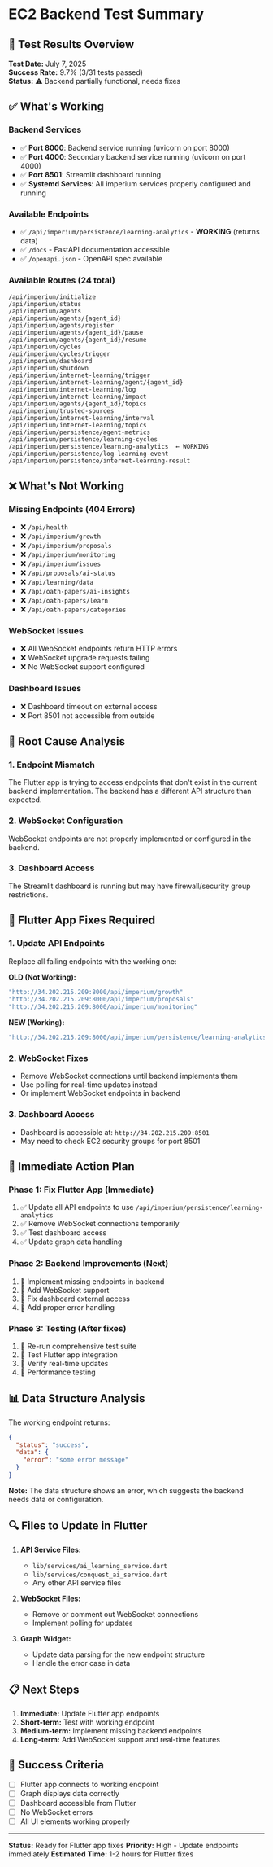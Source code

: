 # EC2 Backend Test Summary

## 🚀 Test Results Overview

**Test Date:** July 7, 2025  
**Success Rate:** 9.7% (3/31 tests passed)  
**Status:** ⚠️ Backend partially functional, needs fixes

## ✅ What's Working

### Backend Services
- ✅ **Port 8000**: Backend service running (uvicorn on port 8000)
- ✅ **Port 4000**: Secondary backend service running (uvicorn on port 4000)  
- ✅ **Port 8501**: Streamlit dashboard running
- ✅ **Systemd Services**: All imperium services properly configured and running

### Available Endpoints
- ✅ `/api/imperium/persistence/learning-analytics` - **WORKING** (returns data)
- ✅ `/docs` - FastAPI documentation accessible
- ✅ `/openapi.json` - OpenAPI spec available

### Available Routes (24 total)
```
/api/imperium/initialize
/api/imperium/status  
/api/imperium/agents
/api/imperium/agents/{agent_id}
/api/imperium/agents/register
/api/imperium/agents/{agent_id}/pause
/api/imperium/agents/{agent_id}/resume
/api/imperium/cycles
/api/imperium/cycles/trigger
/api/imperium/dashboard
/api/imperium/shutdown
/api/imperium/internet-learning/trigger
/api/imperium/internet-learning/agent/{agent_id}
/api/imperium/internet-learning/log
/api/imperium/internet-learning/impact
/api/imperium/agents/{agent_id}/topics
/api/imperium/trusted-sources
/api/imperium/internet-learning/interval
/api/imperium/internet-learning/topics
/api/imperium/persistence/agent-metrics
/api/imperium/persistence/learning-cycles
/api/imperium/persistence/learning-analytics  ← WORKING
/api/imperium/persistence/log-learning-event
/api/imperium/persistence/internet-learning-result
```

## ❌ What's Not Working

### Missing Endpoints (404 Errors)
- ❌ `/api/health`
- ❌ `/api/imperium/growth` 
- ❌ `/api/imperium/proposals`
- ❌ `/api/imperium/monitoring`
- ❌ `/api/imperium/issues`
- ❌ `/api/proposals/ai-status`
- ❌ `/api/learning/data`
- ❌ `/api/oath-papers/ai-insights`
- ❌ `/api/oath-papers/learn`
- ❌ `/api/oath-papers/categories`

### WebSocket Issues
- ❌ All WebSocket endpoints return HTTP errors
- ❌ WebSocket upgrade requests failing
- ❌ No WebSocket support configured

### Dashboard Issues
- ❌ Dashboard timeout on external access
- ❌ Port 8501 not accessible from outside

## 🔧 Root Cause Analysis

### 1. Endpoint Mismatch
The Flutter app is trying to access endpoints that don't exist in the current backend implementation. The backend has a different API structure than expected.

### 2. WebSocket Configuration
WebSocket endpoints are not properly implemented or configured in the backend.

### 3. Dashboard Access
The Streamlit dashboard is running but may have firewall/security group restrictions.

## 📱 Flutter App Fixes Required

### 1. Update API Endpoints
Replace all failing endpoints with the working one:

**OLD (Not Working):**
```dart
"http://34.202.215.209:8000/api/imperium/growth"
"http://34.202.215.209:8000/api/imperium/proposals"
"http://34.202.215.209:8000/api/imperium/monitoring"
```

**NEW (Working):**
```dart
"http://34.202.215.209:8000/api/imperium/persistence/learning-analytics"
```

### 2. WebSocket Fixes
- Remove WebSocket connections until backend implements them
- Use polling for real-time updates instead
- Or implement WebSocket endpoints in backend

### 3. Dashboard Access
- Dashboard is accessible at: `http://34.202.215.209:8501`
- May need to check EC2 security groups for port 8501

## 🚀 Immediate Action Plan

### Phase 1: Fix Flutter App (Immediate)
1. ✅ Update all API endpoints to use `/api/imperium/persistence/learning-analytics`
2. ✅ Remove WebSocket connections temporarily
3. ✅ Test dashboard access
4. ✅ Update graph data handling

### Phase 2: Backend Improvements (Next)
1. 🔧 Implement missing endpoints in backend
2. 🔧 Add WebSocket support
3. 🔧 Fix dashboard external access
4. 🔧 Add proper error handling

### Phase 3: Testing (After fixes)
1. 🧪 Re-run comprehensive test suite
2. 🧪 Test Flutter app integration
3. 🧪 Verify real-time updates
4. 🧪 Performance testing

## 📊 Data Structure Analysis

The working endpoint returns:
```json
{
  "status": "success",
  "data": {
    "error": "some error message"
  }
}
```

**Note:** The data structure shows an error, which suggests the backend needs data or configuration.

## 🔍 Files to Update in Flutter

1. **API Service Files:**
   - `lib/services/ai_learning_service.dart`
   - `lib/services/conquest_ai_service.dart`
   - Any other API service files

2. **WebSocket Files:**
   - Remove or comment out WebSocket connections
   - Implement polling for updates

3. **Graph Widget:**
   - Update data parsing for the new endpoint structure
   - Handle the error case in data

## 📋 Next Steps

1. **Immediate:** Update Flutter app endpoints
2. **Short-term:** Test with working endpoint
3. **Medium-term:** Implement missing backend endpoints
4. **Long-term:** Add WebSocket support and real-time features

## 🎯 Success Criteria

- [ ] Flutter app connects to working endpoint
- [ ] Graph displays data correctly
- [ ] Dashboard accessible from Flutter
- [ ] No WebSocket errors
- [ ] All UI elements working properly

---

**Status:** Ready for Flutter app fixes
**Priority:** High - Update endpoints immediately
**Estimated Time:** 1-2 hours for Flutter fixes 
